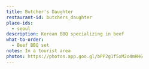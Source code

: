 ```yaml
---
title: Butcher's Daughter
restaurant-id: butchers_daughter
place-ids:
  - seoul
description: Korean BBQ specializing in beef
what-to-order:
  - Beef BBQ set
notes: In a tourist area
photos: https://photos.app.goo.gl/bPP2g1f5xM2o4mHH6
---
```

